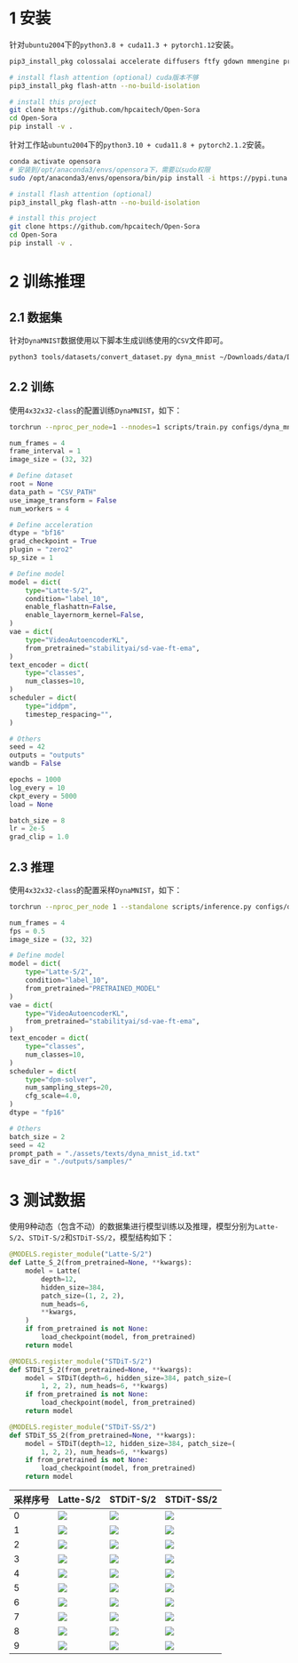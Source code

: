 # 1 安装

针对`ubuntu2004`下的`python3.8 + cuda11.3 + pytorch1.12`安装。

```bash
pip3_install_pkg colossalai accelerate diffusers ftfy gdown mmengine pre-commit av tensorboard timm tqdm transformers wandb xformers==0.0.13 triton packaging ninja apex imageio-ffmpeg

# install flash attention (optional) cuda版本不够 
pip3_install_pkg flash-attn --no-build-isolation

# install this project
git clone https://github.com/hpcaitech/Open-Sora
cd Open-Sora
pip install -v .
```

针对工作站`ubuntu2004`下的`python3.10 + cuda11.8 + pytorch2.1.2`安装。

```bash
conda activate opensora
# 安装到/opt/anaconda3/envs/opensora下，需要以sudo权限
sudo /opt/anaconda3/envs/opensora/bin/pip install -i https://pypi.tuna.tsinghua.edu.cn/simple colossalai accelerate diffusers ftfy gdown mmengine pre-commit av tensorboard timm tqdm transformers wandb xformers==0.0.23.post1 triton imageio-ffmpeg

# install flash attention (optional)
pip3_install_pkg flash-attn --no-build-isolation

# install this project
git clone https://github.com/hpcaitech/Open-Sora
cd Open-Sora
pip install -v .
```



# 2 训练推理

## 2.1 数据集

针对`DynaMNIST`数据使用以下脚本生成训练使用的`CSV`文件即可。

```bash
python3 tools/datasets/convert_dataset.py dyna_mnist ~/Downloads/data/DynaMNIST_20240321
```

## 2.2 训练

使用`4x32x32-class`的配置训练`DynaMNIST`，如下：

```bash
torchrun --nproc_per_node=1 --nnodes=1 scripts/train.py configs/dyna_mnist/train/4x32x32-class.py --data-path YOUR_CSV_PATH --load PRETRAINED_MODEL_DIR
```


```python
num_frames = 4
frame_interval = 1
image_size = (32, 32)

# Define dataset
root = None
data_path = "CSV_PATH"
use_image_transform = False
num_workers = 4

# Define acceleration
dtype = "bf16"
grad_checkpoint = True
plugin = "zero2"
sp_size = 1

# Define model
model = dict(
    type="Latte-S/2",
    condition="label_10",
    enable_flashattn=False,
    enable_layernorm_kernel=False,
)
vae = dict(
    type="VideoAutoencoderKL",
    from_pretrained="stabilityai/sd-vae-ft-ema",
)
text_encoder = dict(
    type="classes",
    num_classes=10,
)
scheduler = dict(
    type="iddpm",
    timestep_respacing="",
)

# Others
seed = 42
outputs = "outputs"
wandb = False

epochs = 1000
log_every = 10
ckpt_every = 5000
load = None

batch_size = 8
lr = 2e-5
grad_clip = 1.0
```

## 2.3 推理

使用`4x32x32-class`的配置采样`DynaMNIST`，如下：

```bash
torchrun --nproc_per_node 1 --standalone scripts/inference.py configs/dyna_mnist/inference/4x32x32-class.py --ckpt-path outputs/000-F4S1-Latte-S-2/epoch764-global_step179000/ema.pt --prompt-path assets/texts/dyna_mnist_id.txt
```

```python
num_frames = 4
fps = 0.5
image_size = (32, 32)

# Define model
model = dict(
    type="Latte-S/2",
    condition="label_10",
    from_pretrained="PRETRAINED_MODEL"
)
vae = dict(
    type="VideoAutoencoderKL",
    from_pretrained="stabilityai/sd-vae-ft-ema",
)
text_encoder = dict(
    type="classes",
    num_classes=10,
)
scheduler = dict(
    type="dpm-solver",
    num_sampling_steps=20,
    cfg_scale=4.0,
)
dtype = "fp16"

# Others
batch_size = 2
seed = 42
prompt_path = "./assets/texts/dyna_mnist_id.txt"
save_dir = "./outputs/samples/"
```

# 3 测试数据

使用9种动态（包含不动）的数据集进行模型训练以及推理，模型分别为`Latte-S/2`、`STDiT-S/2`和`STDiT-SS/2`，模型结构如下：
```python
@MODELS.register_module("Latte-S/2")
def Latte_S_2(from_pretrained=None, **kwargs):
    model = Latte(
        depth=12,
        hidden_size=384,
        patch_size=(1, 2, 2),
        num_heads=6,
        **kwargs,
    )
    if from_pretrained is not None:
        load_checkpoint(model, from_pretrained)
    return model

@MODELS.register_module("STDiT-S/2")
def STDiT_S_2(from_pretrained=None, **kwargs):
    model = STDiT(depth=6, hidden_size=384, patch_size=(
        1, 2, 2), num_heads=6, **kwargs)
    if from_pretrained is not None:
        load_checkpoint(model, from_pretrained)
    return model

@MODELS.register_module("STDiT-SS/2")
def STDiT_SS_2(from_pretrained=None, **kwargs):
    model = STDiT(depth=12, hidden_size=384, patch_size=(
        1, 2, 2), num_heads=6, **kwargs)
    if from_pretrained is not None:
        load_checkpoint(model, from_pretrained)
    return model
```
| 采样序号 | Latte-S/2                                | STDiT-S/2                                | STDiT-SS/2                                |
| -------- | ---------------------------------------- | ---------------------------------------- | ----------------------------------------- |
| 0        | ![](imgs/4x32x32-latte_s_2/sample_0.png) | ![](imgs/4x32x32-stdit_s_2/sample_0.png) | ![](imgs/4x32x32-stdit_ss_2/sample_0.png) |
| 1        | ![](imgs/4x32x32-latte_s_2/sample_1.png) | ![](imgs/4x32x32-stdit_s_2/sample_1.png) | ![](imgs/4x32x32-stdit_ss_2/sample_1.png) |
| 2        | ![](imgs/4x32x32-latte_s_2/sample_2.png) | ![](imgs/4x32x32-stdit_s_2/sample_2.png) | ![](imgs/4x32x32-stdit_ss_2/sample_2.png) |
| 3        | ![](imgs/4x32x32-latte_s_2/sample_3.png) | ![](imgs/4x32x32-stdit_s_2/sample_3.png) | ![](imgs/4x32x32-stdit_ss_2/sample_3.png) |
| 4        | ![](imgs/4x32x32-latte_s_2/sample_4.png) | ![](imgs/4x32x32-stdit_s_2/sample_4.png) | ![](imgs/4x32x32-stdit_ss_2/sample_4.png) |
| 5        | ![](imgs/4x32x32-latte_s_2/sample_5.png) | ![](imgs/4x32x32-stdit_s_2/sample_5.png) | ![](imgs/4x32x32-stdit_ss_2/sample_5.png) |
| 6        | ![](imgs/4x32x32-latte_s_2/sample_6.png) | ![](imgs/4x32x32-stdit_s_2/sample_6.png) | ![](imgs/4x32x32-stdit_ss_2/sample_6.png) |
| 7        | ![](imgs/4x32x32-latte_s_2/sample_7.png) | ![](imgs/4x32x32-stdit_s_2/sample_7.png) | ![](imgs/4x32x32-stdit_ss_2/sample_7.png) |
| 8        | ![](imgs/4x32x32-latte_s_2/sample_8.png) | ![](imgs/4x32x32-stdit_s_2/sample_8.png) | ![](imgs/4x32x32-stdit_ss_2/sample_8.png) |
| 9        | ![](imgs/4x32x32-latte_s_2/sample_9.png) | ![](imgs/4x32x32-stdit_s_2/sample_9.png) | ![](imgs/4x32x32-stdit_ss_2/sample_9.png) |

